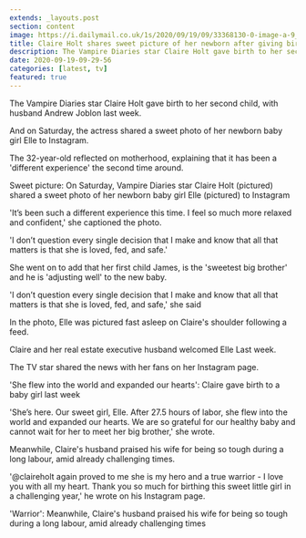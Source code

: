 ```yaml
---
extends: _layouts.post
section: content
image: https://i.dailymail.co.uk/1s/2020/09/19/09/33368130-0-image-a-9_1600504037527.jpg 
title: Claire Holt shares sweet picture of her newborn after giving birth and reflects on motherhood 
description: The Vampire Diaries star Claire Holt gave birth to her second child, with husband Andrew Joblon last week.  
date: 2020-09-19-09-29-56 
categories: [latest, tv] 
featured: true 
--- 
```

The Vampire Diaries star Claire Holt gave birth to her second child, with husband Andrew Joblon last week. 

And on Saturday, the actress shared a sweet photo of her newborn baby girl Elle to Instagram. 

The 32-year-old reflected on motherhood, explaining that it has been a 'different experience' the second time around. 

Sweet picture: On Saturday, Vampire Diaries star Claire Holt (pictured) shared a sweet photo of her newborn baby girl Elle (pictured) to Instagram

'It’s been such a different experience this time. I feel so much more relaxed and confident,' she captioned the photo.

'I don’t question every single decision that I make and know that all that matters is that she is loved, fed, and safe.' 

She went on to add that her first child James, is the 'sweetest big brother' and he is 'adjusting well' to the new baby. 

'I don’t question every single decision that I make and know that all that matters is that she is loved, fed, and safe,' she said

In the photo, Elle was pictured fast asleep on Claire's shoulder following a feed. 

Claire and her real estate executive husband welcomed Elle Last week.

The TV star shared the news with her fans on her Instagram page.

'She flew into the world and expanded our hearts': Claire gave birth to a baby girl last week

'She’s here. Our sweet girl, Elle. After 27.5 hours of labor, she flew into the world and expanded our hearts. We are so grateful for our healthy baby and cannot wait for her to meet her big brother,' she wrote.

Meanwhile, Claire's husband praised his wife for being so tough during a long labour, amid already challenging times.

'@claireholt again proved to me she is my hero and a true warrior - I love you with all my heart. Thank you so much for birthing this sweet little girl in a challenging year,' he wrote on his Instagram page. 

'Warrior': Meanwhile, Claire's husband praised his wife for being so tough during a long labour, amid already challenging times

